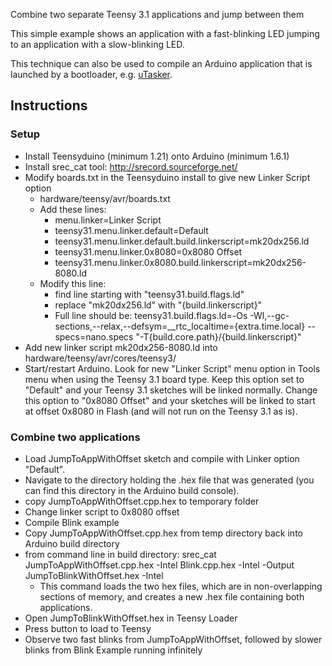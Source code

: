 Combine two separate Teensy 3.1 applications and jump between them

This simple example shows an application with a fast-blinking LED jumping to an application with a slow-blinking LED.

This technique can also be used to compile an Arduino application that is launched by a bootloader, e.g. [uTasker](http://www.utasker.com/kinetis.html).

## Instructions

### Setup

* Install Teensyduino (minimum 1.21) onto Arduino (minimum 1.6.1)
* Install srec_cat tool: http://srecord.sourceforge.net/
* Modify boards.txt in the Teensyduino install to give new Linker Script option
    * hardware/teensy/avr/boards.txt
    * Add these lines:
        * menu.linker=Linker Script
        * teensy31.menu.linker.default=Default
        * teensy31.menu.linker.default.build.linkerscript=mk20dx256.ld
        * teensy31.menu.linker.0x8080=0x8080 Offset
        * teensy31.menu.linker.0x8080.build.linkerscript=mk20dx256-8080.ld
    * Modify this line:
        * find line starting with "teensy31.build.flags.ld"
        * replace "mk20dx256.ld" with "{build.linkerscript}"
        * Full line should be: teensy31.build.flags.ld=-Os -Wl,--gc-sections,--relax,--defsym=__rtc_localtime={extra.time.local} --specs=nano.specs "-T{build.core.path}/{build.linkerscript}"
* Add new linker script mk20dx256-8080.ld into hardware/teensy/avr/cores/teensy3/
* Start/restart Arduino.  Look for new "Linker Script" menu option in Tools menu when using the Teensy 3.1 board type.  Keep this option set to "Default" and your Teensy 3.1 sketches will be linked normally.  Change this option to "0x8080 Offset" and your sketches will be linked to start at offset 0x8080 in Flash (and will not run on the Teensy 3.1 as is).

### Combine two applications

* Load JumpToAppWithOffset sketch and compile with Linker option "Default".
* Navigate to the directory holding the .hex file that was generated (you can find this directory in the Arduino build console).
* copy JumpToAppWithOffset.cpp.hex to temporary folder
* Change linker script to 0x8080 offset
* Compile Blink example
* Copy JumpToAppWithOffset.cpp.hex from temp directory back into Arduino build directory
* from command line in build directory: srec_cat JumpToAppWithOffset.cpp.hex -Intel Blink.cpp.hex -Intel -Output JumpToBlinkWithOffset.hex -Intel
    * This command loads the two hex files, which are in non-overlapping sections of memory, and creates a new .hex file containing both applications.
* Open JumpToBlinkWithOffset.hex in Teensy Loader
* Press button to load to Teensy
* Observe two fast blinks from JumpToAppWithOffset, followed by slower blinks from Blink Example running infinitely






